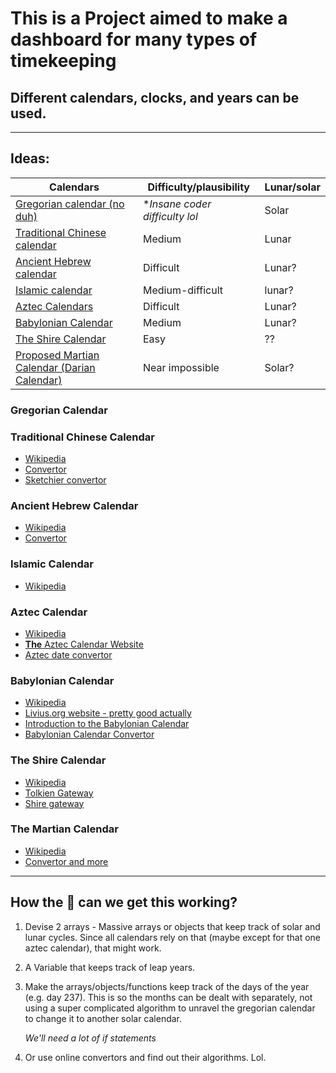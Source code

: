 # This is a Project aimed to make a dashboard for many types of timekeeping
## Different calendars, clocks, and years can be used.
---
## Ideas:
| Calendars                                               | Difficulty/plausibility        | Lunar/solar |
|---------------------------------------------------------|--------------------------------|-------------|
| [Gregorian calendar (no duh)](#gregorian)               | **Insane coder difficulty lol* | Solar       |
| [Traditional Chinese calendar](#chinese)                | Medium                         | Lunar       |
| [Ancient Hebrew calendar](#hebrew)                      | Difficult                      | Lunar?      |
| [Islamic calendar](#islamic)                            | Medium-difficult               | lunar?      |
| [Aztec Calendars](#aztec)                               | Difficult                      | Lunar?      |
| [Babylonian Calendar](#babylonian)                      | Medium                         | Lunar?      |
| [The Shire Calendar](#shire)                            | Easy                           | ??          |
| [Proposed Martian Calendar (Darian Calendar)](#martian) | Near impossible                | Solar?      |

### <a name="gregorian"></a>Gregorian Calendar
### <a name="chinese"></a>Traditional Chinese Calendar
- [Wikipedia](https://en.wikipedia.org/wiki/Chinese_calendar)
- [Convertor](http://www.prokerala.com/general/calendar/chinese-year-converter.php)
- [Sketchier convertor](http://www.mandarintools.com/calconv_old.html)

### <a name="hebrew"></a>Ancient Hebrew Calendar
- [Wikipedia](http://www.crivoice.org/calendar.html)
- [Convertor](http://www.biblicalcalendarproof.com/calendar/generate)

### <a name="islamic"></a>Islamic Calendar
- [Wikipedia](https://en.wikipedia.org/wiki/Islamic_calendar)

### <a name="aztec"></a>Aztec Calendar
- [Wikipedia](https://en.wikipedia.org/wiki/Aztec_calendar)
- [**The** Aztec Calendar Website](https://www.azteccalendar.com/azteccalendar.html)
- [Aztec date convertor](https://www.azteccalendar.com/?day=14&month=11&year=2016)

### <a name="babylonian"></a>Babylonian Calendar
- [Wikipedia](https://en.wikipedia.org/wiki/Babylonian_calendar)
- [Livius.org website - pretty good actually](http://www.livius.org/articles/concept/calendar-babylonian/)
- [Introduction to the Babylonian Calendar](https://www.staff.science.uu.nl/~gent0113/babylon/babycal.htm)
- [Babylonian Calendar Convertor](https://www.staff.science.uu.nl/~gent0113/babylon/babycal_converter.htm)

### <a name="shire"></a>The Shire Calendar
- [Wikipedia](https://en.wikipedia.org/wiki/Middle-earth_calendar)
- [Tolkien Gateway](http://tolkiengateway.net/wiki/Shire_Calendar)
- [Shire gateway](http://shire-reckoning.com/calendar.html)

### <a name="martian"></a>The Martian Calendar
- [Wikipedia](https://en.wikipedia.org/wiki/Darian_calendar)
- [Convertor and more](http://ops-alaska.com/time/gangale_converter/calendar_clock.htm)

---
## How the :poop: can we get this working?
1. Devise 2 arrays - Massive arrays or objects that keep track of solar and lunar cycles. Since all calendars rely on that (maybe except for that one aztec calendar), that might work.
2. A Variable that keeps track of leap years.
3. Make the arrays/objects/functions keep track of the days of the year (e.g. day 237). This is so the months can be dealt with separately, not using a super complicated algorithm to unravel the gregorian calendar to change it to another solar calendar.

   *We'll need a lot of if statements*
4. Or use online convertors and find out their algorithms. Lol.